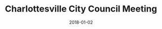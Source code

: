 ---
{
  "title": "Charlottesville City Council Meeting",
  "date": "2018-01-02",
  "tweet_id": "948342648343064578",
  "meetings": [
    "Charlottesville City Council Meeting"
  ],
  "groups": [
    "Charlottesville City Council"
  ]
}
---